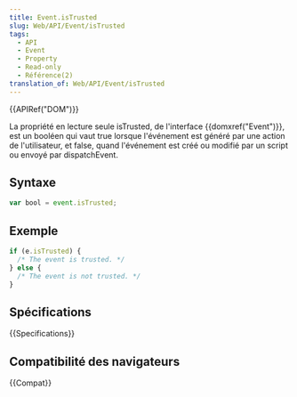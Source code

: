 ```yaml
---
title: Event.isTrusted
slug: Web/API/Event/isTrusted
tags:
  - API
  - Event
  - Property
  - Read-only
  - Référence(2)
translation_of: Web/API/Event/isTrusted
---
```

{{APIRef("DOM")}}

La propriété en lecture seule isTrusted, de l'interface {{domxref("Event")}}, est un booléen qui vaut true lorsque l'événement est généré par une action de l'utilisateur, et false, quand l'événement est créé ou modifié par un script ou envoyé par dispatchEvent.

## Syntaxe

```js
var bool = event.isTrusted;
```

## Exemple

```js
if (e.isTrusted) {
  /* The event is trusted. */
} else {
  /* The event is not trusted. */
}
```

## Spécifications

{{Specifications}}

## Compatibilité des navigateurs

{{Compat}}
